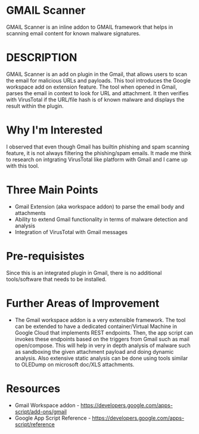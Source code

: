 # GMAIL Scanner

GMAIL Scanner is an inline addon to GMAIL framework that helps in scanning email content for known malware signatures.


# DESCRIPTION
GMAIL Scanner is an add on plugin in the Gmail, that allows users to scan the email for malicious URLs and payloads. This tool introduces
the Google workspace add on extension feature. The tool when opened in Gmail, parses the email in context to look for URL and attachment.
It then verifies with VirusTotal if the URL/file hash is of known malware and displays the result within the plugin.

# Why I'm Interested
I observed that even though Gmail has builtin phishing and spam scanning feature, it is not always filtering the phishing/spam emails. It
made me think to research on intgrating VirusTotal like platform with Gmail and I came up with this tool.

# Three Main Points
* Gmail Extension (aka workspace addon) to parse the email body and attachments
* Ability to extend Gmail functionality in terms of malware detection and analysis
* Integration of VirusTotal with Gmail messages
  
# Pre-requisistes  

Since this is an integrated plugin in Gmail, there is no additional tools/software that needs to be installed.

# Further Areas of Improvement
* The Gmail workspace addon is a very extensible framework. The tool can be extended to have a dedicated container/Virtual Machine in Google Cloud that implements REST endpoints. Then, the app script can invokes these endpoints based on the triggers from Gmail such as mail open/compose. This will help in very in depth analysis of malware such as sandboxing the given attachment payload and doing dynamic analysis. Also extensive static analysis can be done using tools similar to OLEDump on microsoft doc/XLS attachments.
  
# Resources
* Gmail Workspace addon - https://developers.google.com/apps-script/add-ons/gmail
* Google App Script Reference - https://developers.google.com/apps-script/reference

